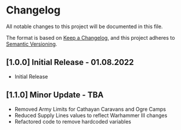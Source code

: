 # Changelog

All notable changes to this project will be documented in this file.

The format is based on [Keep a Changelog](https://keepachangelog.com/en/1.0.0/),
and this project adheres to [Semantic Versioning](https://semver.org/spec/v2.0.0.html).

## [1.0.0] Initial Release - 01.08.2022

- Initial Release

## [1.1.0] Minor Update - TBA

- Removed Army Limits for Cathayan Caravans and Ogre Camps
- Reduced Supply Lines values to reflect Warhammer III changes
- Refactored code to remove hardcoded variables

